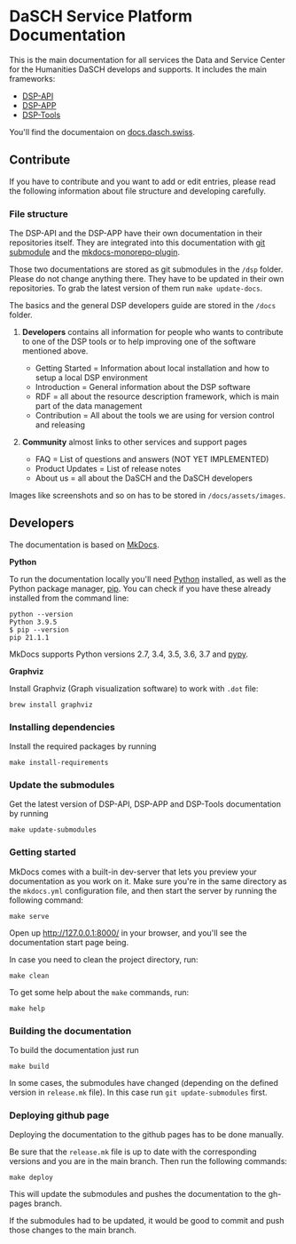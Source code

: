# DaSCH Service Platform Documentation

This is the main documentation for all services the Data and Service Center for the Humanities DaSCH develops and supports. It includes the main frameworks:

- [DSP-API](https://github.com/dasch-swiss/dsp-api)
- [DSP-APP](https://github.com/dasch-swiss/dsp-app)
- [DSP-Tools](https://github.com/dasch-swiss/dsp-tools)

You'll find the documentaion on [docs.dasch.swiss](https://docs.dasch.swiss).

## Contribute

If you have to contribute and you want to add or edit entries, please read the following information about file structure and developing carefully.

### File structure

The DSP-API and the DSP-APP have their own documentation in their repositories itself.
They are integrated into this documentation with [git submodule](https://git-scm.com/book/en/v2/Git-Tools-Submodules) and
the [mkdocs-monorepo-plugin](https://github.com/backstage/mkdocs-monorepo-plugin).

Those two documentations are stored as git submodules in the `/dsp` folder. Please do not change anything there. They have to be updated in their own repositories.
To grab the latest version of them run `make update-docs`.

The basics and the general DSP developers guide are stored in the `/docs` folder.

1. **Developers** contains all information for people who wants to contribute to one of the DSP tools or to help improving one of the software mentioned above.
    - Getting Started = Information about local installation and how to setup a local DSP environment
    - Introduction = General information about the DSP software
    - RDF = all about the resource description framework, which is main part of the data management
    - Contribution = All about the tools we are using for version control and releasing

1. **Community** almost links to other services and support pages
      - FAQ = List of questions and answers (NOT YET IMPLEMENTED)
      - Product Updates = List of release notes
      - About us = all about the DaSCH and the DaSCH developers

Images like screenshots and so on has to be stored in `/docs/assets/images`.

## Developers

The documentation is based on [MkDocs](https://www.mkdocs.org).

**Python**

To run the documentation locally you'll need [Python](https://www.python.org/) installed, as well as the Python package manager, [pip](http://pip.readthedocs.io/en/stable/installing/). You can check if you have these already installed from the command line:

```shell
python --version
Python 3.9.5
$ pip --version
pip 21.1.1
```

MkDocs supports Python versions 2.7, 3.4, 3.5, 3.6, 3.7 and [pypy](https://pypy.org).

**Graphviz**

Install Graphviz (Graph visualization software) to work with `.dot` file:

```shell
brew install graphviz
```

### Installing dependencies

Install the required packages by running

```shell
make install-requirements
```

### Update the submodules

Get the latest version of DSP-API, DSP-APP and DSP-Tools documentation by running

```shell
make update-submodules
```

### Getting started

MkDocs comes with a built-in dev-server that lets you preview your documentation as you work on it. Make sure you're in the same directory as the `mkdocs.yml` configuration file, and then start the server by running the following command:

```shell
make serve
```

Open up <http://127.0.0.1:8000/> in your browser, and you'll see the documentation start page being.

In case you need to clean the project directory, run:

```shell
make clean
```

To get some help about the `make` commands, run:

```shell
make help
```

### Building the documentation

To build the documentation just run

```shell
make build
```

In some cases, the submodules have changed (depending on the defined version in `release.mk` file). In this case run `git update-submodules` first.

### Deploying github page

Deploying the documentation to the github pages has to be done manually. 

Be sure that the `release.mk` file is up to date with the corresponding versions and you are in the main branch. Then run the following commands:

```shell
make deploy
```

This will update the submodules and pushes the documentation to the gh-pages branch.

If the submodules had to be updated, it would be good to commit and push those changes to the main branch.
